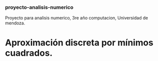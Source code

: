 ### proyecto-analisis-numerico

Proyecto para analisis numerico, 3re año computacion, Universidad de mendoza.

# Aproximación discreta por mínimos cuadrados.